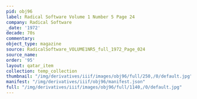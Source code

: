 ```yaml
---
pid: obj96
label: Radical Software Volume 1 Number 5 Page 24
company: Radical Software
_date: '1972'
decade: 70s
commentary: 
object_type: magazine
source: RadicalSoftware_VOLUME1NR5_full_1972_Page_024
source_name: 
order: '95'
layout: qatar_item
collection: temp_collection
thumbnail: "/img/derivatives/iiif/images/obj96/full/250,/0/default.jpg"
manifest: "/img/derivatives/iiif/obj96/manifest.json"
full: "/img/derivatives/iiif/images/obj96/full/1140,/0/default.jpg"
---
```

